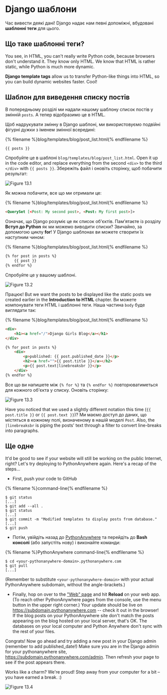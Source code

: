 # Django шаблони

Час вивести деякі дані! Django надає нам певні допоміжні, вбудовані **шаблонні теги** для цього.

## Що таке шаблонні теги?

You see, in HTML, you can't really write Python code, because browsers don't understand it. They know only HTML. We know that HTML is rather static, while Python is much more dynamic.

**Django template tags** allow us to transfer Python-like things into HTML, so you can build dynamic websites faster. Cool!

## Шаблон для виведення списку постів

В попередньому розділі ми надали нашому шаблону список постів у змінній `posts`. А тепер відобразимо це в HTML.

Щоб надрукувати змінну в Django шаблоні, ми використовуємо подвійні фігурні дужки з іменем змінної всередині:

{% filename %}blog/templates/blog/post_list.html{% endfilename %}

```html
{{ posts }}
```

Спробуйте це в шаблоні `blog/templates/blog/post_list.html`. Open it up in the code editor, and replace everything from the second `<div>` to the third `</div>` with `{{ posts }}`. Збережіть файл і оновіть сторінку, щоб побачити результат:

![Figure 13.1](images/step1.png)

Як можна побачити, все що ми отримали це:

{% filename %}blog/templates/blog/post_list.html{% endfilename %}

```html
<QuerySet [<Post: My second post>, <Post: My first post>]>
```

Означає, що Django розуміє це як список об'єктів. Пам'ятаєте із розділу **Вступ до Python** як ми можемо виводити списки? Звичайно, за допомогою циклу **for**! У Django шаблонах ви можете створити їх наступним чином:

{% filename %}blog/templates/blog/post_list.html{% endfilename %}

```html
{% for post in posts %}
    {{ post }}
{% endfor %}
```

Спробуйте це у вашому шаблоні.

![Figure 13.2](images/step2.png)

Працює! But we want the posts to be displayed like the static posts we created earlier in the **Introduction to HTML** chapter. Ви можете компонувати теги HTML і шаблонні теги. Наша частина `body` буде виглядати так:

{% filename %}blog/templates/blog/post_list.html{% endfilename %}

```html
<div>
    <h1><a href="/">Django Girls Blog</a></h1>
</div>

{% for post in posts %}
    <div>
        <p>published: {{ post.published_date }}</p>
        <h2><a href="">{{ post.title }}</a></h2>
        <p>{{ post.text|linebreaksbr }}</p>
    </div>
{% endfor %}
```

Все що ви напишете між `{% for %}` та `{% endfor %}` повторюватиметься для кожного об'єкта у списку. Оновіть сторінку:

![Figure 13.3](images/step3.png)

Have you noticed that we used a slightly different notation this time (`{{ post.title }}` or `{{ post.text }}`)? Ми маємо доступ до даних, що містяться в кожному полі, визначеному в нашій моделі `Post`. Also, the `|linebreaksbr` is piping the posts' text through a filter to convert line-breaks into paragraphs.

## Ще одне

It'd be good to see if your website will still be working on the public Internet, right? Let's try deploying to PythonAnywhere again. Here's a recap of the steps…

* First, push your code to GitHub

{% filename %}command-line{% endfilename %}

    $ git status
    [...]
    $ git add --all .
    $ git status
    [...]
    $ git commit -m "Modified templates to display posts from database."
    [...]
    $ git push
    

* Потім, увійдіть назад до [PythonAnywhere](https://www.pythonanywhere.com/consoles/) та перейдіть до **Bash консолі** (або запустіть нову) і виконайте команди:

{% filename %}PythonAnywhere command-line{% endfilename %}

    $ cd <your-pythonanywhere-domain>.pythonanywhere.com
    $ git pull
    [...]
    

(Remember to substitute `<your-pythonanywhere-domain>` with your actual PythonAnywhere subdomain, without the angle-brackets.)

* Finally, hop on over to the ["Web" page](https://www.pythonanywhere.com/web_app_setup/) and hit **Reload** on your web app. (To reach other PythonAnywhere pages from the console, use the menu button in the upper right corner.) Your update should be live on https://subdomain.pythonanywhere.com -- check it out in the browser! If the blog posts on your PythonAnywhere site don't match the posts appearing on the blog hosted on your local server, that's OK. The databases on your local computer and Python Anywhere don't sync with the rest of your files.

Congrats! Now go ahead and try adding a new post in your Django admin (remember to add published_date!) Make sure you are in the Django admin for your pythonanywhere site, https://subdomain.pythonanywhere.com/admin. Then refresh your page to see if the post appears there.

Works like a charm? We're proud! Step away from your computer for a bit – you have earned a break. :)

![Figure 13.4](images/donut.png)